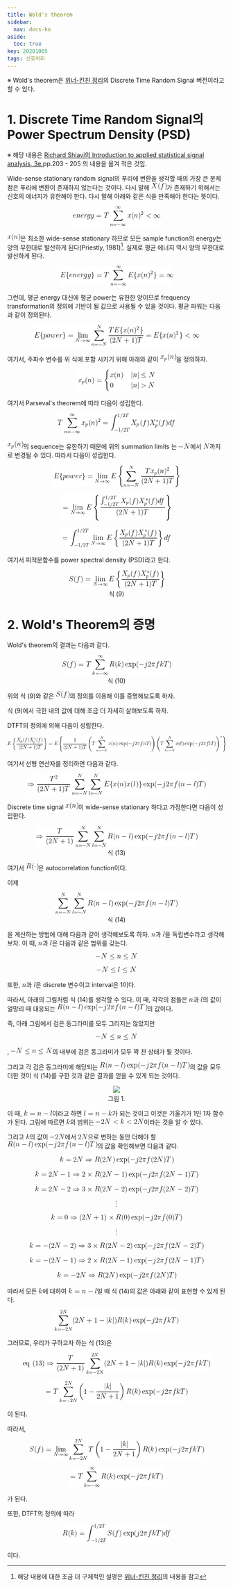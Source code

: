 ```yaml
---
title: Wold's theorem
sidebar:
  nav: docs-ko
aside:
  toc: true
key: 20201005
tags: 신호처리
---
```


※ Wold's theorem은 [위너-킨친 정리](https://angeloyeo.github.io/2020/10/04/Wiener_Khinchin.html)의 Discrete Time Random Signal 버전이라고 할 수 있다.

# 1. Discrete Time Random Signal의 Power Spectrum Density (PSD)

※ 해당 내용은 [Richard Shiavi의 Introduction to applied statistical signal analysis, 3e.](https://www.amazon.com/Introduction-Applied-Statistical-Signal-Analysis/dp/0120885816)pp.203 - 205 의 내용을 옮겨 적은 것임.

Wide-sense stationary random signal의 푸리에 변환을 생각할 때의 가장 큰 문제점은 푸리에 변환이 존재하지 않는다는 것이다. 다시 말해 <img src = "https://raw.githubusercontent.com/angeloyeo/angeloyeo.github.io/master/equations/2020-10-05-Wold_theorem/eq1.png">가 존재하기 위해서는 신호의 에너지가 유한해야 한다. 다시 말해 아래와 같은 식을 만족해야 한다는 뜻이다. 

<p align = "center"> <img src = "https://raw.githubusercontent.com/angeloyeo/angeloyeo.github.io/master/equations/2020-10-05-Wold_theorem/eq2.png"> </p>

<img src = "https://raw.githubusercontent.com/angeloyeo/angeloyeo.github.io/master/equations/2020-10-05-Wold_theorem/eq3.png">은 최소한 wide-sense stationary 하므로 모든 sample function의 energy는 양의 무한대로 발산하게 된다(Priestly, 1981)[^1]. 실제로 평균 에너지 역시 양의 무한대로 발산하게 된다.

[^1]: 해당 내용에 대한 조금 더 구체적인 설명은 [위너-킨친 정리](https://angeloyeo.github.io/2020/10/04/Wiener_Khinchin.html)의 내용을 참고


<p align = "center"> <img src = "https://raw.githubusercontent.com/angeloyeo/angeloyeo.github.io/master/equations/2020-10-05-Wold_theorem/eq4.png"> </p>

그런데, 평균 energy 대신에 평균 power는 유한한 양이므로 frequency transformation의 정의에 기반이 될 값으로 사용될 수 있을 것이다. 평균 파워는 다음과 같이 정의된다.

<p align = "center"> <img src = "https://raw.githubusercontent.com/angeloyeo/angeloyeo.github.io/master/equations/2020-10-05-Wold_theorem/eq5.png"> </p>

여기서, 주파수 변수를 위 식에 포함 시키기 위해 아래와 같이 <img src = "https://raw.githubusercontent.com/angeloyeo/angeloyeo.github.io/master/equations/2020-10-05-Wold_theorem/eq6.png">을 정의하자.

<p align = "center"> <img src = "https://raw.githubusercontent.com/angeloyeo/angeloyeo.github.io/master/equations/2020-10-05-Wold_theorem/eq7.png"> </p>

여기서 Parseval's theorem에 따라 다음이 성립한다.

<p align = "center"> <img src = "https://raw.githubusercontent.com/angeloyeo/angeloyeo.github.io/master/equations/2020-10-05-Wold_theorem/eq8.png"> </p>

<img src = "https://raw.githubusercontent.com/angeloyeo/angeloyeo.github.io/master/equations/2020-10-05-Wold_theorem/eq9.png">의 sequence는 유한하기 때문에 위의 summation limits 는 <img src = "https://raw.githubusercontent.com/angeloyeo/angeloyeo.github.io/master/equations/2020-10-05-Wold_theorem/eq10.png">에서 <img src = "https://raw.githubusercontent.com/angeloyeo/angeloyeo.github.io/master/equations/2020-10-05-Wold_theorem/eq11.png">까지로 변경될 수 있다. 따라서 다음이 성립한다.

<p align = "center"> <img src = "https://raw.githubusercontent.com/angeloyeo/angeloyeo.github.io/master/equations/2020-10-05-Wold_theorem/eq12.png"> </p>

<p align = "center"> <img src = "https://raw.githubusercontent.com/angeloyeo/angeloyeo.github.io/master/equations/2020-10-05-Wold_theorem/eq13.png"> </p>

<p align = "center"> <img src = "https://raw.githubusercontent.com/angeloyeo/angeloyeo.github.io/master/equations/2020-10-05-Wold_theorem/eq14.png"> </p>

여기서 피적분함수를 power spectral density (PSD)라고 한다.

<p align = "center"> <img src = "https://raw.githubusercontent.com/angeloyeo/angeloyeo.github.io/master/equations/2020-10-05-Wold_theorem/eq15.png"><br> 식 (9) </p>

[//]:# (식 9)

# 2. Wold's Theorem의 증명

Wold's theorem의 결과는 다음과 같다.

<p align = "center"> <img src = "https://raw.githubusercontent.com/angeloyeo/angeloyeo.github.io/master/equations/2020-10-05-Wold_theorem/eq16.png"> <br> 식 (10) </p>

[//]:# (식 10)

위의 식 (9)와 같은 <img src = "https://raw.githubusercontent.com/angeloyeo/angeloyeo.github.io/master/equations/2020-10-05-Wold_theorem/eq17.png">의 정의를 이용해 이를 증명해보도록 하자.

식 (9)에서 극한 내의 값에 대해 조금 더 자세히 살펴보도록 하자.

DTFT의 정의에 의해 다음이 성립한다.

<p align = "center"> <img src = "https://raw.githubusercontent.com/angeloyeo/angeloyeo.github.io/master/equations/2020-10-05-Wold_theorem/eq18.png"> </p>

여기서 선형 연산자를 정리하면 다음과 같다.

<p align = "center"> <img src = "https://raw.githubusercontent.com/angeloyeo/angeloyeo.github.io/master/equations/2020-10-05-Wold_theorem/eq19.png"> </p>

Discrete time signal <img src = "https://raw.githubusercontent.com/angeloyeo/angeloyeo.github.io/master/equations/2020-10-05-Wold_theorem/eq20.png">이 wide-sense stationary 하다고 가정한다면 다음이 성립한다.

<p align = "center"> <img src = "https://raw.githubusercontent.com/angeloyeo/angeloyeo.github.io/master/equations/2020-10-05-Wold_theorem/eq21.png"> <br> 식 (13) </p>

[//]:# (식 13)

여기서 <img src = "https://raw.githubusercontent.com/angeloyeo/angeloyeo.github.io/master/equations/2020-10-05-Wold_theorem/eq22.png">은 autocorrelation function이다.

이제 

<p align = "center"> <img src = "https://raw.githubusercontent.com/angeloyeo/angeloyeo.github.io/master/equations/2020-10-05-Wold_theorem/eq23.png"> <br> 식 (14) </p>

[//]:# (식 14)

을 계산하는 방법에 대해 다음과 같이 생각해보도록 하자. <img src = "https://raw.githubusercontent.com/angeloyeo/angeloyeo.github.io/master/equations/2020-10-05-Wold_theorem/eq24.png">과 <img src = "https://raw.githubusercontent.com/angeloyeo/angeloyeo.github.io/master/equations/2020-10-05-Wold_theorem/eq25.png">을 독립변수라고 생각해보자. 이 때, <img src = "https://raw.githubusercontent.com/angeloyeo/angeloyeo.github.io/master/equations/2020-10-05-Wold_theorem/eq26.png">과 <img src = "https://raw.githubusercontent.com/angeloyeo/angeloyeo.github.io/master/equations/2020-10-05-Wold_theorem/eq27.png">은 다음과 같은 범위를 갖는다.

<p align = "center"> <img src = "https://raw.githubusercontent.com/angeloyeo/angeloyeo.github.io/master/equations/2020-10-05-Wold_theorem/eq28.png"> </p>

<p align = "center"> <img src = "https://raw.githubusercontent.com/angeloyeo/angeloyeo.github.io/master/equations/2020-10-05-Wold_theorem/eq29.png"> </p>

또한, <img src = "https://raw.githubusercontent.com/angeloyeo/angeloyeo.github.io/master/equations/2020-10-05-Wold_theorem/eq30.png">과 <img src = "https://raw.githubusercontent.com/angeloyeo/angeloyeo.github.io/master/equations/2020-10-05-Wold_theorem/eq31.png">은 discrete 변수이고 interval은 1이다.

따라서, 아래의 그림처럼 식 (14)를 생각할 수 있다. 이 때, 각각의 점들은 <img src = "https://raw.githubusercontent.com/angeloyeo/angeloyeo.github.io/master/equations/2020-10-05-Wold_theorem/eq32.png">과 <img src = "https://raw.githubusercontent.com/angeloyeo/angeloyeo.github.io/master/equations/2020-10-05-Wold_theorem/eq33.png">의 값이 얼망리 때 대응되는 <img src = "https://raw.githubusercontent.com/angeloyeo/angeloyeo.github.io/master/equations/2020-10-05-Wold_theorem/eq34.png">의 값이다. 

즉, 아래 그림에서 검은 동그라미를 모두 그리지는 않았지만 <p align = "center"> <img src = "https://raw.githubusercontent.com/angeloyeo/angeloyeo.github.io/master/equations/2020-10-05-Wold_theorem/eq35.png"> </p>, <img src = "https://raw.githubusercontent.com/angeloyeo/angeloyeo.github.io/master/equations/2020-10-05-Wold_theorem/eq36.png">의 내부에 검은 동그라미가 모두 꽉 찬 상태가 될 것이다. 

그리고 각 검은 동그라미에 해당되는 <img src = "https://raw.githubusercontent.com/angeloyeo/angeloyeo.github.io/master/equations/2020-10-05-Wold_theorem/eq37.png">의 값을 모두 더한 것이 식 (14)를 구한 것과 같은 결과를 얻을 수 있게 되는 것이다.

<p align = "center">
  <img src = "https://raw.githubusercontent.com/angeloyeo/angeloyeo.github.io/master/pics/2020-10-05-Wold_theorem/pic1.png">
  <br>
  그림 1.
</p>

이 때, <img src = "https://raw.githubusercontent.com/angeloyeo/angeloyeo.github.io/master/equations/2020-10-05-Wold_theorem/eq38.png">이라고 하면 <img src = "https://raw.githubusercontent.com/angeloyeo/angeloyeo.github.io/master/equations/2020-10-05-Wold_theorem/eq39.png">가 되는 것이고 이것은 기울기가 1인 1차 함수가 된다. 그림에 따르면 <img src = "https://raw.githubusercontent.com/angeloyeo/angeloyeo.github.io/master/equations/2020-10-05-Wold_theorem/eq40.png">의 범위는 <img src = "https://raw.githubusercontent.com/angeloyeo/angeloyeo.github.io/master/equations/2020-10-05-Wold_theorem/eq41.png">이라는 것을 알 수 있다.

그리고 <img src = "https://raw.githubusercontent.com/angeloyeo/angeloyeo.github.io/master/equations/2020-10-05-Wold_theorem/eq42.png">의 값이 <img src = "https://raw.githubusercontent.com/angeloyeo/angeloyeo.github.io/master/equations/2020-10-05-Wold_theorem/eq43.png">에서 <img src = "https://raw.githubusercontent.com/angeloyeo/angeloyeo.github.io/master/equations/2020-10-05-Wold_theorem/eq44.png">으로 변하는 동안 더해야 할 <img src = "https://raw.githubusercontent.com/angeloyeo/angeloyeo.github.io/master/equations/2020-10-05-Wold_theorem/eq45.png">의 값을 확인해보면 다음과 같다.

<p align = "center"> <img src = "https://raw.githubusercontent.com/angeloyeo/angeloyeo.github.io/master/equations/2020-10-05-Wold_theorem/eq46.png"> </p>

<p align = "center"> <img src = "https://raw.githubusercontent.com/angeloyeo/angeloyeo.github.io/master/equations/2020-10-05-Wold_theorem/eq47.png"> </p>

<p align = "center"> <img src = "https://raw.githubusercontent.com/angeloyeo/angeloyeo.github.io/master/equations/2020-10-05-Wold_theorem/eq48.png"> </p>

<p align = "center"> <img src = "https://raw.githubusercontent.com/angeloyeo/angeloyeo.github.io/master/equations/2020-10-05-Wold_theorem/eq49.png"> </p>

<p align = "center"> <img src = "https://raw.githubusercontent.com/angeloyeo/angeloyeo.github.io/master/equations/2020-10-05-Wold_theorem/eq50.png"> </p>

<p align = "center"> <img src = "https://raw.githubusercontent.com/angeloyeo/angeloyeo.github.io/master/equations/2020-10-05-Wold_theorem/eq51.png"> </p>

<p align = "center"> <img src = "https://raw.githubusercontent.com/angeloyeo/angeloyeo.github.io/master/equations/2020-10-05-Wold_theorem/eq52.png"> </p>

<p align = "center"> <img src = "https://raw.githubusercontent.com/angeloyeo/angeloyeo.github.io/master/equations/2020-10-05-Wold_theorem/eq53.png"> </p>

<p align = "center"> <img src = "https://raw.githubusercontent.com/angeloyeo/angeloyeo.github.io/master/equations/2020-10-05-Wold_theorem/eq54.png"> </p>

따라서 모든 <img src = "https://raw.githubusercontent.com/angeloyeo/angeloyeo.github.io/master/equations/2020-10-05-Wold_theorem/eq55.png">에 대하여 <img src = "https://raw.githubusercontent.com/angeloyeo/angeloyeo.github.io/master/equations/2020-10-05-Wold_theorem/eq56.png">일 때 식 (14)의 값은 아래와 같이 표현할 수 있게 된다.

<p align = "center"> <img src = "https://raw.githubusercontent.com/angeloyeo/angeloyeo.github.io/master/equations/2020-10-05-Wold_theorem/eq57.png"> </p>

그러므로, 우리가 구하고자 하는 식 (13)은

<p align = "center"> <img src = "https://raw.githubusercontent.com/angeloyeo/angeloyeo.github.io/master/equations/2020-10-05-Wold_theorem/eq58.png"> </p>

<p align = "center"> <img src = "https://raw.githubusercontent.com/angeloyeo/angeloyeo.github.io/master/equations/2020-10-05-Wold_theorem/eq59.png"> </p>

이 된다.

따라서,

<p align = "center"> <img src = "https://raw.githubusercontent.com/angeloyeo/angeloyeo.github.io/master/equations/2020-10-05-Wold_theorem/eq60.png"> </p>

<p align = "center"> <img src = "https://raw.githubusercontent.com/angeloyeo/angeloyeo.github.io/master/equations/2020-10-05-Wold_theorem/eq61.png"> </p>

가 된다.

또한, DTFT의 정의에 따라

<p align = "center"> <img src = "https://raw.githubusercontent.com/angeloyeo/angeloyeo.github.io/master/equations/2020-10-05-Wold_theorem/eq62.png"> </p>

이다.